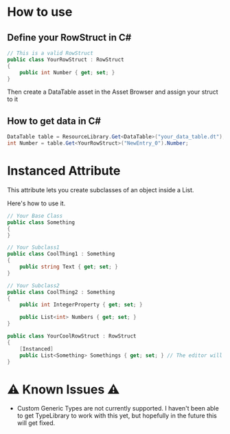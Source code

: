# How to use

## Define your RowStruct in C#
```csharp
// This is a valid RowStruct
public class YourRowStruct : RowStruct
{
	public int Number { get; set; }
}
```
Then create a DataTable asset in the Asset Browser and assign your struct to it

## How to get data in C#
```csharp
DataTable table = ResourceLibrary.Get<DataTable>("your_data_table.dt");
int Number = table.Get<YourRowStruct>("NewEntry_0").Number;
```

# Instanced Attribute

This attribute lets you create subclasses of an object inside a List.

Here's how to use it.
```csharp
// Your Base Class
public class Something
{
}

// Your Subclass1
public class CoolThing1 : Something
{
	public string Text { get; set; }
}

// Your Subclass2
public class CoolThing2 : Something
{
	public int IntegerProperty { get; set; }

	public List<int> Numbers { get; set; }
}

public class YourCoolRowStruct : RowStruct
{
	[Instanced]
	public List<Something> Somethings { get; set; } // The editor will let you insert `Something`, `CoolThing1` or `CoolThing2` inside this list
}
```

# :warning: Known Issues :warning:
- Custom Generic Types are not currently supported. I haven't been able to get TypeLibrary to work with this yet, but hopefully in the future this will get fixed.
